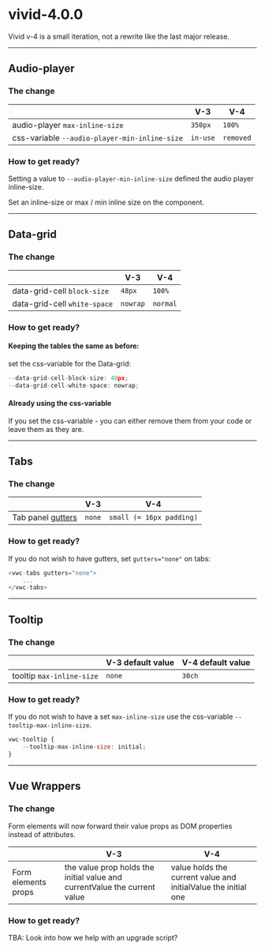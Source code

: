 # vivid-4.0.0

Vivid v-4 is a small iteration, not a rewrite like the last major release. 

---

## Audio-player
### The change
|                                               | V-3      | V-4       |
|-----------------------------------------------|----------|-----------|
| audio-player `max-inline-size`                | `350px`  | `100%`    |
| css-variable `--audio-player-min-inline-size` | `in-use` | `removed` |



### How to get ready?
Setting a value to `--audio-player-min-inline-size` defined the audio player inline-size. 

Set an inline-size or max / min inline size on the component.

----
## Data-grid
### The change

|                              | V-3      | V-4      |
|------------------------------|----------|----------|
| data-grid-cell `block-size`  | `48px`   | `100%`   |
| data-grid-cell `white-space` | `nowrap` | `normal` |


### How to get ready?
#### Keeping the tables the same as before:
set the css-variable for the Data-grid:  
```js
--data-grid-cell-block-size: 48px;
--data-grid-cell-white-space: nowrap;
```
#### Already using the css-variable
If you set the css-variable - you can either remove them from your code or leave them as they are.


----

## Tabs

### The change

|                                                | V-3    | V-4                      |
|------------------------------------------------|--------|--------------------------|
| Tab panel [gutters](/components/tabs/#gutters) | `none` | `small (= 16px padding)` |



### How to get ready?
If you do not wish to have gutters, set `gutters="none"` on tabs:

``` js
<vwc-tabs gutters="none">
	...
</vwc-tabs>
```

----
## Tooltip
### The change
|                                | V-3 default value | V-4 default value |
|--------------------------------|-------------------|-------------------|
| tooltip `max-inline-size`      | `none`            | `30ch`            |

### How to get ready?

If you do not wish to have a set `max-inline-size` use the css-variable `--tooltip-max-inline-size`.

```js
vwc-tooltip {
	--tooltip-max-inline-size: initial; 
}
```
----

## Vue Wrappers

### The change
Form elements will now forward their value props as DOM properties instead of attributes.  

|                     | V-3                                                                       | V-4                                                            |
|---------------------|---------------------------------------------------------------------------|----------------------------------------------------------------|
| Form elements props | the value prop holds the initial value and currentValue the current value | value holds the current value and initialValue the initial one |


### How to get ready? 
TBA: Look into how we help with an upgrade script?
